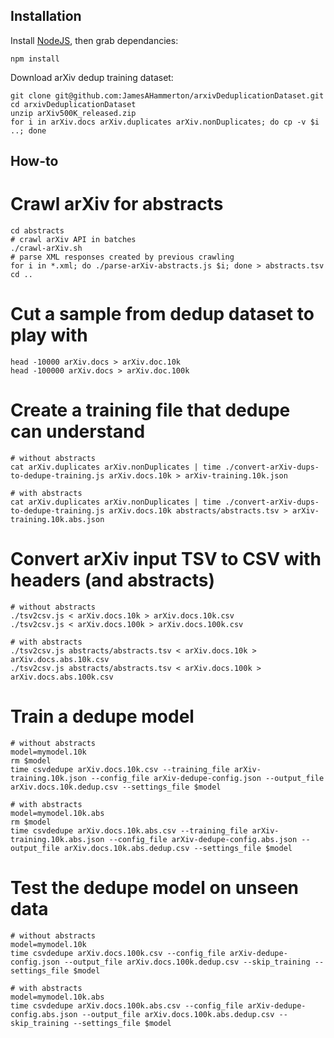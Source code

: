 ## Installation

Install [NodeJS](https://nodejs.org/en/), then grab dependancies:

    npm install

Download arXiv dedup training dataset:

    git clone git@github.com:JamesAHammerton/arxivDeduplicationDataset.git
    cd arxivDeduplicationDataset
    unzip arXiv500K_released.zip
    for i in arXiv.docs arXiv.duplicates arXiv.nonDuplicates; do cp -v $i ..; done
    
## How-to

# Crawl arXiv for abstracts

    cd abstracts
    # crawl arXiv API in batches
    ./crawl-arXiv.sh
    # parse XML responses created by previous crawling
    for i in *.xml; do ./parse-arXiv-abstracts.js $i; done > abstracts.tsv
    cd ..
    
# Cut a sample from dedup dataset to play with

    head -10000 arXiv.docs > arXiv.doc.10k
    head -100000 arXiv.docs > arXiv.doc.100k

# Create a training file that dedupe can understand

    # without abstracts
    cat arXiv.duplicates arXiv.nonDuplicates | time ./convert-arXiv-dups-to-dedupe-training.js arXiv.docs.10k > arXiv-training.10k.json

    # with abstracts
    cat arXiv.duplicates arXiv.nonDuplicates | time ./convert-arXiv-dups-to-dedupe-training.js arXiv.docs.10k abstracts/abstracts.tsv > arXiv-training.10k.abs.json

# Convert arXiv input TSV to CSV with headers (and abstracts)

    # without abstracts
    ./tsv2csv.js < arXiv.docs.10k > arXiv.docs.10k.csv
    ./tsv2csv.js < arXiv.docs.100k > arXiv.docs.100k.csv
    
    # with abstracts
    ./tsv2csv.js abstracts/abstracts.tsv < arXiv.docs.10k > arXiv.docs.abs.10k.csv
    ./tsv2csv.js abstracts/abstracts.tsv < arXiv.docs.100k > arXiv.docs.abs.100k.csv

# Train a dedupe model

    # without abstracts
    model=mymodel.10k
    rm $model
    time csvdedupe arXiv.docs.10k.csv --training_file arXiv-training.10k.json --config_file arXiv-dedupe-config.json --output_file arXiv.docs.10k.dedup.csv --settings_file $model
    
    # with abstracts
    model=mymodel.10k.abs
    rm $model
    time csvdedupe arXiv.docs.10k.abs.csv --training_file arXiv-training.10k.abs.json --config_file arXiv-dedupe-config.abs.json --output_file arXiv.docs.10k.abs.dedup.csv --settings_file $model

# Test the dedupe model on unseen data

    # without abstracts
    model=mymodel.10k
    time csvdedupe arXiv.docs.100k.csv --config_file arXiv-dedupe-config.json --output_file arXiv.docs.100k.dedup.csv --skip_training --settings_file $model
    
    # with abstracts
    model=mymodel.10k.abs
    time csvdedupe arXiv.docs.100k.abs.csv --config_file arXiv-dedupe-config.abs.json --output_file arXiv.docs.100k.abs.dedup.csv --skip_training --settings_file $model
